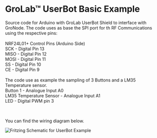 # GroLab™ UserBot Basic Example
Source code for Arduino with GroLab UserBot Shield to interface with GroNode.
The code uses as base the SPI port for th RF Communications using the respective pins:
<br /><br />
NRF24L01+ Control Pins (Arduino Side)<br />
SCK  - Digital Pin 13<br />
MISO - Digital Pin 12<br />
MOSI - Digital Pin 11<br />
SS   - Digital Pin 10<br />
CE   - Digital Pin 9<br />
<br />
The code use as example the sampling of 3 Buttons and a LM35 Temperature sensor.<br />
Button 1 - Analogue Input A0 <br />
LM35 Temperature Sensor - Analogue Input A1<br />
LED - Digital PWM pin 3 

<br />
<br />
You can find the wiring diagram below.<br />

![Fritzing Schematic for UserBot Example](https://www.open-grow.co.uk/shop/img/opengrowimgs/schematics/description/userbot-schematic-button-lm35-led.png)
<br />
